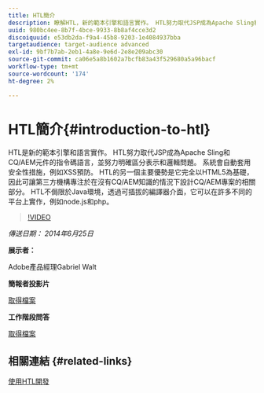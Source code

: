 ```yaml
---
title: HTL簡介
description: 瞭解HTL，新的範本引擎和語言實作。 HTL努力取代JSP成為Apache Sling和CQ/AEM元件的指令碼語言，並努力明確區分表示和邏輯問題。
uuid: 980bc4ee-8b7f-4bce-9933-8b8af4cce3d2
discoiquuid: e53db2da-f9a4-45b8-9203-1e4084937bba
targetaudience: target-audience advanced
exl-id: 9bf7b7ab-2eb1-4a8e-9e6d-2e8e209abc30
source-git-commit: ca06e5a8b1602a7bcfb83a43f529680a5a96bacf
workflow-type: tm+mt
source-wordcount: '174'
ht-degree: 2%

---
```


# HTL簡介{#introduction-to-htl}

HTL是新的範本引擎和語言實作。 HTL努力取代JSP成為Apache Sling和CQ/AEM元件的指令碼語言，並努力明確區分表示和邏輯問題。 系統會自動套用安全性措施，例如XSS預防。 HTL的另一個主要優勢是它完全以HTML5為基礎，因此可讓第三方機構專注於在沒有CQ/AEM知識的情況下設計CQ/AEM專案的相關部分。 HTL不侷限於Java環境，透過可插拔的編譯器介面，它可以在許多不同的平台上實作，例如node.js和php。

>[!VIDEO](https://video.tv.adobe.com/v/19504/?quality=9)

*傳送日期： 2014年6月25日*

**展示者：**

Adobe產品經理Gabriel Walt

**簡報者投影片**

[取得檔案](assets/sightly-component-development.pdf)

**工作階段問答**

[取得檔案](assets/introduction-to-sightly-q-as.pdf)

## 相關連結 {#related-links}

[使用HTL開發](https://docs.adobe.com/docs/en/htl/overview.html?wcmmode=disabled)

<!--
[Get back to the Overview](https://helpx.adobe.com/experience-manager/kt/eseminars/gems/aem-index.html)
-->
